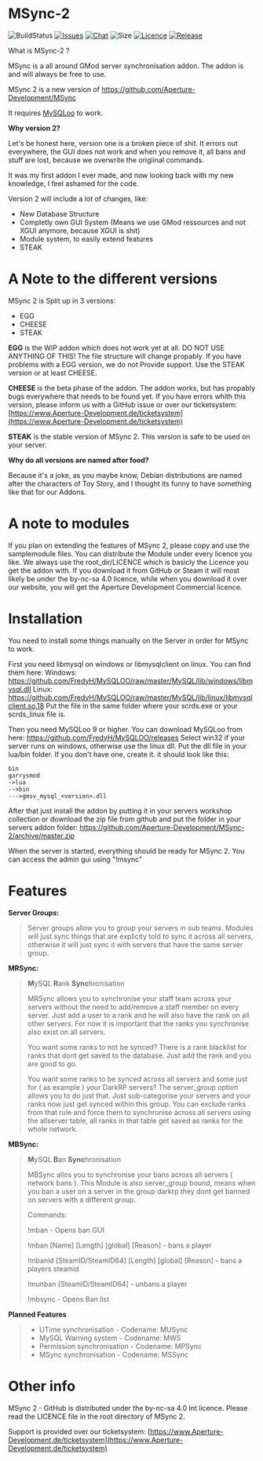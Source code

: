 # MSync-2

![BuildStatus](https://tcci.aperture-development.de/app/rest/builds/buildType:(id:MSync2_Publish)/statusIcon.svg)
[![Issues](https://img.shields.io/github/issues-raw/Aperture-Development/MSync-2.svg)](https://github.com/Aperture-Development/MSync-2/issues)
[![Chat](https://img.shields.io/discord/272563407209889792.svg?label=&logo=discord&logoColor=ffffff&color=7389D8&labelColor=6A7EC2)](https://discord.gg/JpDPa6w)
![Size](https://img.shields.io/github/repo-size/Aperture-Development/MSync-2.svg)
[![Licence](https://img.shields.io/badge/license-by--nc--sa--4.0-green.svg)](https://github.com/Aperture-Development/MSync-2/blob/master/LICENSE)
[![Release](https://img.shields.io/github/release/Aperture-Development/MSync-2.svg)](https://github.com/Aperture-Development/MSync-2/releases)

What is MSync-2 ?

MSync is a all around GMod server synchronisation addon. The addon is and will always be free to use. 

MSync 2 is a new version of https://github.com/Aperture-Development/MSync

It requires [MySQLoo](https://github.com/FredyH/MySQLOO) to work.

**Why version 2?**

Let's be honest here, version one is a broken piece of shit. It errors out everywhere, the GUI does not work and when you remove it, all bans and stuff are lost, because we overwrite the origiinal commands.

It was my first addon I ever made, and now looking back with my new knowledge, I feel ashamed for the code.

Version 2 will include a lot of changes, like:
- New Database Structure
- Completly own GUI System (Means we use GMod ressources and not XGUI anymore, because XGUI is shit)
- Module system, to easily extend features
- STEAK


# A Note to the different versions

MSync 2 is Split up in 3 versions:
- EGG
- CHEESE
- STEAK

**EGG** is the WIP addon which does not work yet at all. DO NOT USE ANYTHING OF THIS! The file structure will change propably. If you have problems with a EGG version, we do not Provide support. Use the STEAK version or at least CHEESE.

**CHEESE** is the beta phase of the addon. The addon works, but has propably bugs everywhere that needs to be found yet. If you have errors whith this version, please inform us with a GitHub issue or over our ticketsystem: [https://www.Aperture-Development.de/ticketsystem](https://www.Aperture-Development.de/ticketsystem)

**STEAK** is the stable version of MSync 2. This version is safe to be used on your server.

**Why do all versions are named after food?**

Because it's a joke, as you maybe know, Debian distributions are named after the characters of Toy Story, and I thought its funny to have something like that for our Addons.

# A note to modules

If you plan on extending the features of MSync 2, please copy and use the samplemodule files. You can distribute the Module under every licence you like. We always use the root_dir/LICENCE which is basicly the Licence you get the addon with. If you download it from GitHub or Steam it will most likely be under the by-nc-sa 4.0 licence, while when you download it over our website, you will get the Aperture Development Commercial licence.

# Installation

You need to install some things manually on the Server in order for MSync to work. 

First you need libmysql on windows or libmysqlclient on linux. You can find them here:
Windows: https://github.com/FredyH/MySQLOO/raw/master/MySQL/lib/windows/libmysql.dll
Linux: https://github.com/FredyH/MySQLOO/raw/master/MySQL/lib/linux/libmysqlclient.so.18
Put the file in the same folder where your scrds.exe or your scrds_linux file is.

Then you need MySQLoo 9 or higher. You can download MySQLoo from here:
https://github.com/FredyH/MySQLOO/releases
Select win32 if your server runs on windows, otherwise use the linux dll.
Put the dll file in your lua/bin folder. If you don't have one, create it.
it should look like this:

```
bin
garrysmod
->lua
-->bin
--->gmsv_mysql_<version>.dll
```

After that just install the addon by putting it in your servers workshop collection or download the zip file from github and put the folder in your servers addon folder: 
https://github.com/Aperture-Development/MSync-2/archive/master.zip

When the server is started, everything should be ready for MSync 2. You can access the admin gui using "!msync"

# Features

**Server Groups:**

>Server groups allow you to group your servers in sub teams. Modules will just sync things that are explicity told to sync it across all servers, otherwise it will just sync it with servers that have the same server group.


**MRSync:**

>**M**ySQL **R**ank **Sync**hronisation
>
>MRSync allows you to synchronise your staff team across your servers without the need to add/remove a staff member on every server. Just add a user to a rank and he will also have the rank on all other servers. For now it is important that the ranks you synchronise also exist on all servers.
>
>You want some ranks to not be synced?
There is a rank blacklist for ranks that dont get saved to the database. Just add the rank and you are good to go.
>
>You want some ranks to be synced across all servers and some just for ( as example ) your DarkRP servers?
The server_group option allows you to do just that. Just sub-categorise your servers and your ranks now just get synced within this group. You can exclude ranks from that rule and force them to synchronise across all servers using the allserver table, all ranks in that table get saved as ranks for the whole network.


**MBSync:**

>**M**ySQL **B**an **Sync**hronisation
>
>MBSync allos you to synchronise your bans across all servers ( network bans ). This Module is also server_group bound, means when you ban a user on a server in the group darkrp they dont get banned on servers with a different group.
>
>Commands:
>
>!mban - Opens ban GUI 
>
>!mban [Name] [Length] [global] [Reason] - bans a player
>
>!mbanid [SteamID/SteamID64] [Length] [global] [Reason] - bans a players steamid
>
>!munban [SteamID/SteamID64] - unbans a player
>
>!mbsync - Opens Ban list


**Planned Features**

>- UTime synchronisation - Codename: MUSync
>- MySQL Warning system - Codename: MWS
>- Permission synchronisation - Codename: MPSync
>- MSync synchronisation - Codename: MSSync



# Other info

MSync 2 - GitHub is distributed under the by-nc-sa 4.0 Int licence. Please read the LICENCE file in the root directory of MSync 2.

Support is provided over our ticketsystem:
[https://www.Aperture-Development.de/ticketsystem](https://www.Aperture-Development.de/ticketsystem)
